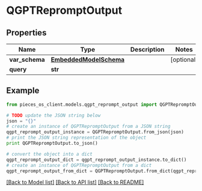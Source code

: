 # QGPTRepromptOutput


## Properties
Name | Type | Description | Notes
------------ | ------------- | ------------- | -------------
**var_schema** | [**EmbeddedModelSchema**](EmbeddedModelSchema.md) |  | [optional] 
**query** | **str** |  | 

## Example

```python
from pieces_os_client.models.qgpt_reprompt_output import QGPTRepromptOutput

# TODO update the JSON string below
json = "{}"
# create an instance of QGPTRepromptOutput from a JSON string
qgpt_reprompt_output_instance = QGPTRepromptOutput.from_json(json)
# print the JSON string representation of the object
print QGPTRepromptOutput.to_json()

# convert the object into a dict
qgpt_reprompt_output_dict = qgpt_reprompt_output_instance.to_dict()
# create an instance of QGPTRepromptOutput from a dict
qgpt_reprompt_output_from_dict = QGPTRepromptOutput.from_dict(qgpt_reprompt_output_dict)
```
[[Back to Model list]](../README.md#documentation-for-models) [[Back to API list]](../README.md#documentation-for-api-endpoints) [[Back to README]](../README.md)


